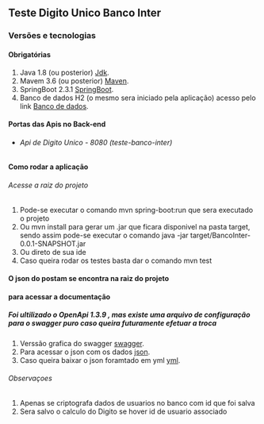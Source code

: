 ## Teste Digito Unico Banco Inter
### Versões e tecnologias
#### Obrigatórias
1. Java 1.8 (ou posterior) [Jdk](https://www.oracle.com/java/technologies/javase/javase-jdk8-downloads.html).
2. Mavem 3.6 (ou posterior) [Maven](https://maven.apache.org/download.cgi).
3. SpringBoot 2.3.1 [SpringBoot](https://start.spring.io/).
3. Banco de dados H2 (o mesmo sera iniciado pela aplicação) acesso pelo link [Banco de dados](localhost:8080/h2).
#### Portas das Apis no Back-end
- ###### Api de Digito Unico - 8080 (teste-banco-inter)
#### Como rodar a aplicação
###### Acesse a raiz do projeto 
1. Pode-se executar o comando mvn spring-boot:run que sera executado o projeto 
2. Ou mvn install para gerar um .jar que ficara disponivel na pasta target, sendo assim pode-se executar o comando java -jar target/BancoInter-0.0.1-SNAPSHOT.jar
3. Ou direto de sua ide
4. Caso queira rodar os testes basta dar o comando mvn test
#### O json do postam se encontra na raiz do projeto
#### para acessar a documentação  
##### Foi ultilizado o OpenApi 1.3.9 , mas existe uma arquivo de configuração para o swagger puro caso queira futuramente efetuar a troca
1. Verssão grafica do swagger [swagger](http://localhost:8080/swagger).
2. Para acessar o json com os dados [json](http://localhost:8080/api-docs).
3. Caso queira baixar o json foramtado em yml [yml](http://localhost:8080/api-docs.yaml).
###### Observaçoes
1. Apenas se criptografa dados de usuarios no banco com id que foi salva
2. Sera salvo o calculo do Digito se hover id de usuario associado 